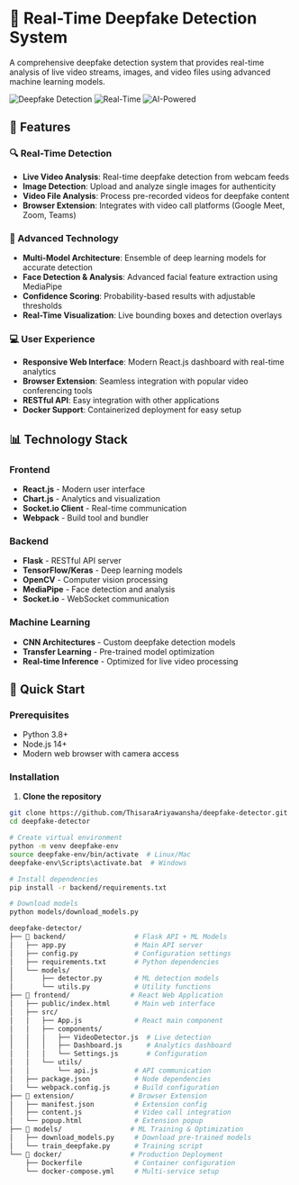 # 🚨 Real-Time Deepfake Detection System

A comprehensive deepfake detection system that provides real-time analysis of live video streams, images, and video files using advanced machine learning models.

![Deepfake Detection](https://img.shields.io/badge/Deepfake-Detection-blue)
![Real-Time](https://img.shields.io/badge/Real--Time-Analysis-green)
![AI-Powered](https://img.shields.io/badge/AI-Powered-orange)

## 🌟 Features

### 🔍 Real-Time Detection
- **Live Video Analysis**: Real-time deepfake detection from webcam feeds
- **Image Detection**: Upload and analyze single images for authenticity
- **Video File Analysis**: Process pre-recorded videos for deepfake content
- **Browser Extension**: Integrates with video call platforms (Google Meet, Zoom, Teams)

### 🎯 Advanced Technology
- **Multi-Model Architecture**: Ensemble of deep learning models for accurate detection
- **Face Detection & Analysis**: Advanced facial feature extraction using MediaPipe
- **Confidence Scoring**: Probability-based results with adjustable thresholds
- **Real-Time Visualization**: Live bounding boxes and detection overlays

### 💻 User Experience
- **Responsive Web Interface**: Modern React.js dashboard with real-time analytics
- **Browser Extension**: Seamless integration with popular video conferencing tools
- **RESTful API**: Easy integration with other applications
- **Docker Support**: Containerized deployment for easy setup

## 📊 Technology Stack

### Frontend
- **React.js** - Modern user interface
- **Chart.js** - Analytics and visualization
- **Socket.io Client** - Real-time communication
- **Webpack** - Build tool and bundler

### Backend
- **Flask** - RESTful API server
- **TensorFlow/Keras** - Deep learning models
- **OpenCV** - Computer vision processing
- **MediaPipe** - Face detection and analysis
- **Socket.io** - WebSocket communication

### Machine Learning
- **CNN Architectures** - Custom deepfake detection models
- **Transfer Learning** - Pre-trained model optimization
- **Real-time Inference** - Optimized for live video processing

## 🚀 Quick Start

### Prerequisites
- Python 3.8+
- Node.js 14+
- Modern web browser with camera access

### Installation

1. **Clone the repository**
```bash
git clone https://github.com/ThisaraAriyawansha/deepfake-detector.git
cd deepfake-detector

# Create virtual environment
python -m venv deepfake-env
source deepfake-env/bin/activate  # Linux/Mac
deepfake-env\Scripts\activate.bat  # Windows

# Install dependencies
pip install -r backend/requirements.txt

# Download models
python models/download_models.py

deepfake-detector/
├── 📁 backend/                 # Flask API + ML Models
│   ├── app.py                 # Main API server
│   ├── config.py              # Configuration settings  
│   ├── requirements.txt       # Python dependencies
│   └── models/
│       ├── detector.py        # ML detection models
│       └── utils.py           # Utility functions
├── 📁 frontend/               # React Web Application
│   ├── public/index.html      # Main web interface
│   ├── src/
│   │   ├── App.js             # React main component
│   │   ├── components/
│   │   │   ├── VideoDetector.js  # Live detection
│   │   │   ├── Dashboard.js      # Analytics dashboard
│   │   │   └── Settings.js       # Configuration
│   │   └── utils/
│   │       └── api.js         # API communication
│   ├── package.json           # Node dependencies
│   └── webpack.config.js      # Build configuration
├── 📁 extension/              # Browser Extension
│   ├── manifest.json          # Extension config
│   ├── content.js             # Video call integration
│   └── popup.html             # Extension popup
├── 📁 models/                 # ML Training & Optimization
│   ├── download_models.py     # Download pre-trained models
│   └── train_deepfake.py      # Training script
└── 📁 docker/                 # Production Deployment
    ├── Dockerfile             # Container configuration
    └── docker-compose.yml     # Multi-service setup
